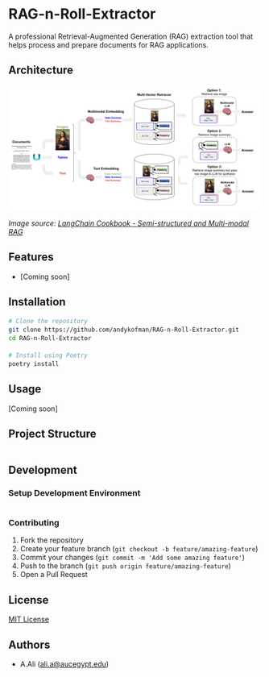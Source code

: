 # RAG-n-Roll-Extractor

A professional Retrieval-Augmented Generation (RAG) extraction tool that helps process and prepare documents for RAG applications.

## Architecture

![RAG Architecture](assets/RAG.png)

*Image source: [LangChain Cookbook - Semi-structured and Multi-modal RAG](https://github.com/langchain-ai/langchain/blob/master/cookbook/Semi_structured_and_multi_modal_RAG.ipynb)*

## Features

- [Coming soon]

## Installation

```bash
# Clone the repository
git clone https://github.com/andykofman/RAG-n-Roll-Extractor.git
cd RAG-n-Roll-Extractor

# Install using Poetry
poetry install
```

## Usage

[Coming soon]

## Project Structure

```

```

## Development

### Setup Development Environment

```bash
```

### Contributing

1. Fork the repository
2. Create your feature branch (`git checkout -b feature/amazing-feature`)
3. Commit your changes (`git commit -m 'Add some amazing feature'`)
4. Push to the branch (`git push origin feature/amazing-feature`)
5. Open a Pull Request

## License

[MIT License](LICENSE)

## Authors

- A.Ali (ali.a@aucegypt.edu) 